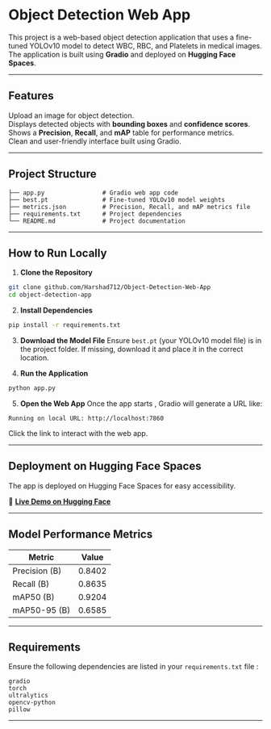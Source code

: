 # Object Detection Web App

This project is a web-based object detection application that uses a fine-tuned YOLOv10 model to detect WBC, RBC, and Platelets in medical images. The application is built using **Gradio** and deployed on **Hugging Face Spaces**.

---

##  Features
 Upload an image for object detection.  
 Displays detected objects with **bounding boxes** and **confidence scores**.  
 Shows a **Precision**, **Recall**, and **mAP** table for performance metrics.  
 Clean and user-friendly interface built using Gradio.  

---

##  Project Structure
```
├── app.py                # Gradio web app code
├── best.pt               # Fine-tuned YOLOv10 model weights
├── metrics.json          # Precision, Recall, and mAP metrics file
├── requirements.txt      # Project dependencies
└── README.md             # Project documentation
```

---

##  How to Run Locally

1. **Clone the Repository**
```bash
git clone github.com/Harshad712/Object-Detection-Web-App
cd object-detection-app
```

2. **Install Dependencies**
```bash
pip install -r requirements.txt
```

3. **Download the Model File**
Ensure `best.pt` (your YOLOv10 model file) is in the project folder. If missing, download it and place it in the correct location.

4. **Run the Application**
```bash
python app.py
```

5. **Open the Web App**
Once the app starts , Gradio will generate a URL like:
```
Running on local URL: http://localhost:7860
```
Click the link to interact with the web app.

---

##  Deployment on Hugging Face Spaces
The app is deployed on Hugging Face Spaces for easy accessibility.

🔗 **[Live Demo on Hugging Face](https://huggingface.co/spaces/Harshad712/object-detection-app)**

---

##  Model Performance Metrics
| Metric                | Value |
|----------------------|--------|
| Precision (B)         | 0.8402 |
| Recall (B)            | 0.8635 |
| mAP50 (B)             | 0.9204 |
| mAP50-95 (B)          | 0.6585 |

---

##  Requirements
Ensure the following dependencies are listed in your `requirements.txt` file :
```
gradio
torch
ultralytics
opencv-python
pillow
```

---




